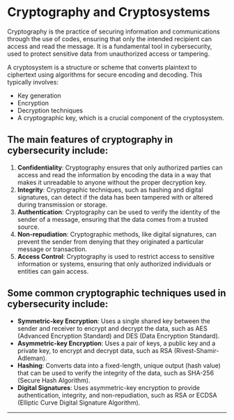 **Cryptography and Cryptosystems**
=====================================

Cryptography is the practice of securing information and communications through the use of codes, ensuring that only the intended recipient can access and read the message. It is a fundamental tool in cybersecurity, used to protect sensitive data from unauthorized access or tampering.

A cryptosystem is a structure or scheme that converts plaintext to ciphertext using algorithms for secure encoding and decoding. This typically involves:

*   Key generation
*   Encryption
*   Decryption techniques
*   A cryptographic key, which is a crucial component of the cryptosystem.

The main features of cryptography in cybersecurity include:
---------------------------------------------------------------
1. **Confidentiality**: Cryptography ensures that only authorized parties can access and read the information by encoding the data in a way that makes it unreadable to anyone without the proper decryption key.
2. **Integrity**: Cryptographic techniques, such as hashing and digital signatures, can detect if the data has been tampered with or altered during transmission or storage.
3. **Authentication**: Cryptography can be used to verify the identity of the sender of a message, ensuring that the data comes from a trusted source.
4. **Non-repudiation**: Cryptographic methods, like digital signatures, can prevent the sender from denying that they originated a particular message or transaction.
5. **Access Control**: Cryptography is used to restrict access to sensitive information or systems, ensuring that only authorized individuals or entities can gain access.

**Some common cryptographic techniques used in cybersecurity include:**
-----------------------------------------------------------------------
- **Symmetric-key Encryption**: Uses a single shared key between the sender and receiver to encrypt and decrypt the data, such as AES (Advanced Encryption Standard) and DES (Data Encryption Standard).
- **Asymmetric-key Encryption**: Uses a pair of keys, a public key and a private key, to encrypt and decrypt data, such as RSA (Rivest-Shamir-Adleman).
- **Hashing**: Converts data into a fixed-length, unique output (hash value) that can be used to verify the integrity of the data, such as SHA-256 (Secure Hash Algorithm).
- **Digital Signatures**: Uses asymmetric-key encryption to provide authentication, integrity, and non-repudiation, such as RSA or ECDSA (Elliptic Curve Digital Signature Algorithm).

---
